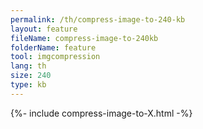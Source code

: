 ```yaml
---
permalink: /th/compress-image-to-240-kb
layout: feature
fileName: compress-image-to-240kb
folderName: feature
tool: imgcompression
lang: th
size: 240
type: kb
---
```


{%- include compress-image-to-X.html -%}
